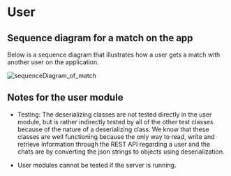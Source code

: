 # User

## Sequence diagram for a match on the app

Below is a sequence diagram that illustrates how a user gets a match with another user on the application.

![sequenceDiagram_of_match](/uploads/710da31f6e281cbdccb37fdd10625543/sequenceDiagram_of_match.png)

## Notes for the user module

- Testing: The deserializing classes are not tested directly in the user module, but is rather indirectly tested by all of the other test classes because of the nature of a deserializing class. We know that these classes are well functioning because the only way to read, write and retrieve information through the REST API regarding a user and the chats are by converting the json strings to objects using deserialization.

- User modules cannot be tested if the server is running.
